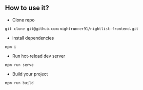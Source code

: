 ## How to use it?

- Clone repo
```
git clone git@github.com:nightrunner91/nightlist-frontend.git
```
- install dependencies
```
npm i
```
- Run hot-reload dev server
```
npm run serve
```
- Build your project
```
npm run build
```
